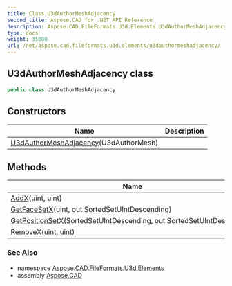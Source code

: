 ```yaml
---
title: Class U3dAuthorMeshAdjacency
second_title: Aspose.CAD for .NET API Reference
description: Aspose.CAD.FileFormats.U3d.Elements.U3dAuthorMeshAdjacency class. 
type: docs
weight: 35080
url: /net/aspose.cad.fileformats.u3d.elements/u3dauthormeshadjacency/
---
```

## U3dAuthorMeshAdjacency class

```csharp
public class U3dAuthorMeshAdjacency
```

## Constructors

| Name | Description |
| --- | --- |
| [U3dAuthorMeshAdjacency](u3dauthormeshadjacency/)(U3dAuthorMesh) |  |

## Methods

| Name | Description |
| --- | --- |
| [AddX](../../aspose.cad.fileformats.u3d.elements/u3dauthormeshadjacency/addx/)(uint, uint) |  |
| [GetFaceSetX](../../aspose.cad.fileformats.u3d.elements/u3dauthormeshadjacency/getfacesetx/)(uint, out SortedSetUIntDescending) |  |
| [GetPositionSetX](../../aspose.cad.fileformats.u3d.elements/u3dauthormeshadjacency/getpositionsetx/)(SortedSetUIntDescending, out SortedSetUIntDescending) |  |
| [RemoveX](../../aspose.cad.fileformats.u3d.elements/u3dauthormeshadjacency/removex/)(uint, uint) |  |

### See Also

* namespace [Aspose.CAD.FileFormats.U3d.Elements](../../aspose.cad.fileformats.u3d.elements/)
* assembly [Aspose.CAD](../../)


